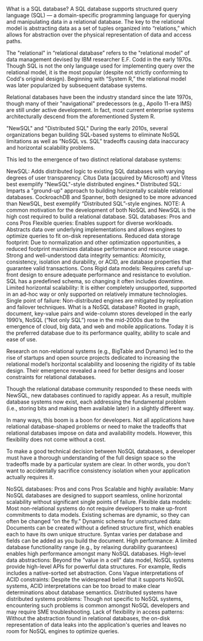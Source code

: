 What is a SQL database?
A SQL database supports structured query language (SQL) — a domain-specific programming language for querying and manipulating data in a relational database. The key to the relational model is abstracting data as a set of tuples organized into “relations,” which allows for abstraction over the physical representation of data and access paths.

The "relational" in “relational database” refers to the "relational model" of data management devised by IBM researcher E.F. Codd in the early 1970s. Though SQL is not the only language used for implementing query over the relational model, it is the most popular (despite not strictly conforming to Codd's original design). Beginning with “System R,” the relational model was later popularized by subsequent database systems.

Relational databases have been the industry standard since the late 1970s, though many of their "navigational" predecessors (e.g., Apollo 11-era IMS) are still under active development. In fact, most current enterprise systems architecturally descend from the aforementioned System R.

"NewSQL" and "Distributed SQL"
During the early 2010s, several organizations began building SQL-based systems to eliminate NoSQL limitations as well as “NoSQL vs. SQL” tradeoffs causing data inaccuracy and horizontal scalability problems.

This led to the emergence of two distinct relational database systems:

NewSQL: Adds distributed logic to existing SQL databases with varying degrees of user transparency. Citus Data (acquired by Microsoft) and Vitess best exemplify "NewSQL"-style distributed engines.*
Distributed SQL: Imparts a "ground-up" approach to building horizontally scalable relational databases. CockroachDB and Spanner, both designed to be more advanced than NewSQL, best exemplify “Distributed SQL”-style engines. NOTE: A common motivation for the development of both NoSQL and NewSQL is the high cost required to build a relational database.
SQL databases: Pros and cons
Pros
Flexible queries: Enables support for diverse workloads. Abstracts data over underlying implementations and allows engines to optimize queries to fit on-disk representations.
Reduced data storage footprint: Due to normalization and other optimization opportunities, a reduced footprint maximizes database performance and resource usage.
Strong and well-understood data integrity semantics: Atomicity, consistency, isolation and durability, or ACID, are database properties that guarantee valid transactions.
Cons
Rigid data models: Requires careful up-front design to ensure adequate performance and resistance to evolution. SQL has a predefined schema, so changing it often includes downtime.
Limited horizontal scalability: It is either completely unsupported, supported in an ad-hoc way or only supported on relatively immature technologies.
Single point of failure: Non-distributed engines are mitigated by replication and failover techniques.
What is a NoSQL database?
Rooted in graph, document, key-value pairs and wide-column stores developed in the early 1990’s, NoSQL (“Not only SQL”) rose in the mid-2000s due to the emergence of cloud, big data, and web and mobile applications. Today it is the preferred database due to its performance quality, ability to scale and ease of use.

Research on non-relational systems (e.g., BigTable and Dynamo) led to the rise of startups and open source projects dedicated to increasing the relational model’s horizontal scalability and loosening the rigidity of its table design. Their emergence revealed a need for better designs and looser constraints for relational databases.

Though the relational database community responded to these needs with NewSQL, new databases continued to rapidly appear. As a result, multiple database systems now exist, each addressing the fundamental problem (i.e., storing bits and making them available later) in a slightly different way.

In many ways, this boom is a boon for developers. Not all applications have relational database-shaped problems or need to make the tradeoffs that relational databases impose on data and availability models. However, this flexibility does not come without a cost.

To make a good technical decision between NoSQL databases, a developer must have a thorough understanding of the full design space so the tradeoffs made by a particular system are clear. In other words, you don't want to accidentally sacrifice consistency isolation when your application actually requires it.

NoSQL databases: Pros and cons
Pros
Scalable and highly available: Many NoSQL databases are designed to support seamless, online horizontal scalability without significant single points of failure.
Flexible data models: Most non-relational systems do not require developers to make up-front commitments to data models. Existing schemas are dynamic, so they can often be changed “on the fly.”
Dynamic schema for unstructured data: Documents can be created without a defined structure first, which enables each to have its own unique structure. Syntax varies per database and fields can be added as you build the document.
High performance: A limited database functionality range (e.g., by relaxing durability guarantees) enables high performance amongst many NoSQL databases.
High-level data abstractions: Beyond the "value in a cell" data model, NoSQL systems provide high-level APIs for powerful data structures. For example, Redis includes a native-sorted set abstraction.
Cons
Vague interpretations of ACID constraints: Despite the widespread belief that it supports NoSQL systems, ACID interpretations can be too broad to make clear determinations about database semantics.
Distributed systems have distributed systems problems: Though not specific to NoSQL systems, encountering such problems is common amongst NoSQL developers and may require SME troubleshooting.
Lack of flexibility in access patterns: Without the abstraction found in relational databases, the on-disk representation of data leaks into the application's queries and leaves no room for NoSQL engines to optimize queries.